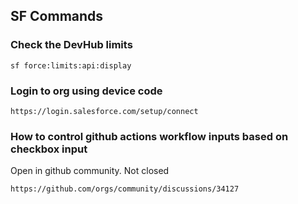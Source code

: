 ## SF Commands
### Check the DevHub limits
```
sf force:limits:api:display
```

### Login to org using device code
```
https://login.salesforce.com/setup/connect
```

### How to control github actions workflow inputs based on checkbox input
Open in github community. Not closed
```
https://github.com/orgs/community/discussions/34127
```
